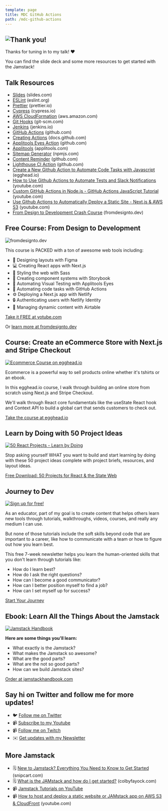 ```yaml
---
template: page
title: MDC GitHub Actions
path: /mdc-github-actions
---
```

## ![Thank you!](/assets/thanks-for-tuning-in.jpg)

Thanks for tuning in to my talk! ❤️

You can find the slide deck and some more resources to get started with the Jamstack!

## Talk Resources

* [Slides](https://slides.com/colbyfayock/adding-a-second-pair-of-eyes-with-visual-testing-react-case-study-festival) (slides.com)
* [ESLint](https://eslint.org/) (eslint.org)
* [Prettier](https://prettier.io/) (prettier.io)
* [Cypress](https://www.cypress.io/) (cypress.io)
* [AWS CloudFormation](https://aws.amazon.com/cloudformation/) (aws.amazon.com)
* [Git Hooks](https://git-scm.com/docs/githooks) (git-scm.com)
* [Jenkins](https://www.jenkins.io/) (jenkins.io)
* [GitHub Actions](https://github.com/features/actions) (github.com)
* [Creating Actions](https://docs.github.com/en/actions/creating-actions) (docs.github.com)
* [Applitools Eyes Action](https://github.com/colbyfayock/applitools-eyes-action) (github.com)
* [Applitools](https://applitools.com/) (applitools.com)
* [Sitemap Generator](https://www.npmjs.com/package/sitemap-generator) (npmjs.com)
* [Content Reminder](https://github.com/colbyfayock/content-reminder) (github.com)
* [Lighthouse CI Action](https://github.com/marketplace/actions/lighthouse-ci-action) (github.com)
* [Create a New Github Action to Automate Code Tasks with Javascript](https://egghead.io/courses/create-a-new-github-action-to-automate-code-tasks-with-javascript-f1e9?af=atzgap) (egghead.io)
* [How to Use Github Actions to Automate Tests and Slack Notifications](https://www.youtube.com/watch?v=1n-jHHNSoTw) (youtube.com)
* [Custom GitHub Actions in Node.js - GitHub Actions JavaScript Tutorial](https://www.youtube.com/watch?v=Ef0gPGUh9oo) (youtube.com)
* [Use Github Actions to Automatically Deploy a Static Site - Next.js & AWS S3](https://www.youtube.com/watch?v=D3h91EvRxuk) (youtube.com)
* [From Design to Development Crash Course](fromdesignto.dev) (fromdesignto.dev)

## Free Course: From Design to Development

![fromdesignto.dev](/assets/from-design-to-development.jpg)

This course is PACKED with a ton of awesome web tools including:

* 🎨 Designing layouts with Figma
* 💻 Creating React apps with Next.js
* 💅 Styling the web with Sass
* 📓 Creating component systems with Storybook
* 🧐 Automating Visual Testing with Applitools Eyes
* 🤖 Automating code tasks with GitHub Actions
* ⚙️ Deploying a Next.js app with Netlify
* 🔒 Authenticating users with Netlify Identity
* 📝 Managing dynamic content with Airtable

[Take it FREE at yotube.com](https://www.youtube.com/watch?v=QjZIeA952jE)

Or [learn more at fromdesignto.dev](https://fromdesignto.dev/)

## Course: Create an eCommerce Store with Next.js and Stripe Checkout

[![Ecommerce Course on egghead.io](/assets/card_2x.jpg)](https://egghead.io/projects/create-an-ecommerce-store-with-next-js-and-stripe-checkout?af=atzgap&utm_source=colbyfayock.com&utm_medium=website&utm_campaign=thejamdev2021_talk_page)

Ecommerce is a powerful way to sell products online whether it's tshirts or an ebook.

In this egghead.io course, I walk through building an online store from scratch using Next.js and Stripe Checkout.

We'll walk through React core fundamentals like the useState React hook and Context API to build a global cart that sends customers to check out.

[Take the course at egghead.io](https://egghead.io/projects/create-an-ecommerce-store-with-next-js-and-stripe-checkout?af=atzgap&utm_source=colbyfayock.com&utm_medium=website&utm_campaign=thejamdev2021_talk_page)

## Learn by Doing with 50 Project Ideas

[![50 React Projects - Learn by Doing](/assets/50-react-projects-banner.jpg)](https://50reactprojects.com/)

Stop asking yourself WHAT you want to build and start learning by doing with these 50 project ideas complete with project briefs, resources, and layout ideas.

[Free Download: 50 Projects for React & the State Web](https://50reactprojects.com/)

## Journey to Dev

[![Sign up for free!](/assets/open-graph.jpg)](https://journeyto.dev/)

As an educator, part of my goal is to create content that helps others learn new tools through tutorials, walkthroughs, videos, courses, and really any medium I can use.​

But none of those tutorials include the soft skills beyond code that are important to a career, like how to communicate with a team or how to figure out how you learn best.

This free 7-week newsletter helps you learn the human-oriented skills that you don't learn through tutorials like:

* How do I learn best?
* How do I ask the right questions?
* How can I become a good communicator?
* How can I better position myself to find a job?
* How can I set myself up for success?

[Start Your Journey](https://journeyto.dev/)

## Ebook: Learn All the Things About the Jamstack

[![Jamstack Handbook](/assets/jamstack-handbook-social.jpg)](https://jamstackhandbook.com/)

**Here are some things you'll learn:**

* What exactly is the Jamstack?
* What makes the Jamstack so awesome?
* What are the good parts?
* What are the not so good parts?
* How can we build Jamstack sites?

[Order at jamstackhandbook.com](https://jamstackhandbook.com/)

## Say hi on Twitter and follow me for more updates!

* 🐦 [Follow me on Twitter](https://twitter.com/colbyfayock)
* 📹 [Subscribe to my Youtube](https://www.youtube.com/colbyfayock?sub_confirmation=1)
* 📹 [Follow me on Twitch](https://www.twitch.tv/colbyfayock)
* ✉️ [Get updates with my Newsletter](https://colbyfayock.com/newsletter)

## More Jamstack

* 🗒️ [New to Jamstack? Everything You Need to Know to Get Started](https://snipcart.com/blog/jamstack) (snipcart.com)
* 🗒️ [What is the JAMstack and how do I get started?](https://www.colbyfayock.com/2020/02/what-is-the-jamstack-and-how-do-i-get-started/) (colbyfayock.com)
* 📹 [Jamstack Tutorials on YouTube](https://www.youtube.com/playlist?list=PLFsfg2xP7cbJhIyKBnhTSflKVrIx-YGpX)
* 📹 [How to host and deploy a static website or JAMstack app on AWS S3 & CloudFront](https://www.youtube.com/watch?v=1lDGDzmbQWg) (youtube.com)